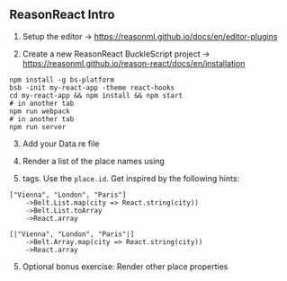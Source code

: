 ## ReasonReact Intro

1. Setup the editor -> https://reasonml.github.io/docs/en/editor-plugins

2. Create a new ReasonReact BuckleScript project -> https://reasonml.github.io/reason-react/docs/en/installation

```
npm install -g bs-platform
bsb -init my-react-app -theme react-hooks
cd my-react-app && npm install && npm start
# in another tab
npm run webpack
# in another tab
npm run server
```

3. Add your Data.re file

4. Render a list of the place names using <li> tags. Use the `place.id`. Get inspired by the following hints:

```
["Vienna", "London", "Paris"]
    ->Belt.List.map(city => React.string(city))
    ->Belt.List.toArray
    ->React.array
```

```
[|"Vienna", "London", "Paris"|]
    ->Belt.Array.map(city => React.string(city))
    ->React.array
```

5. Optional bonus exercise: Render other place properties
